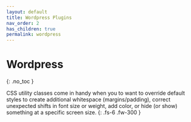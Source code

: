```yaml
---
layout: default
title: Wordpress Plugins
nav_order: 2
has_children: true
permalink: wordpress
---
```


# Wordpress
{: .no_toc }

CSS utility classes come in handy when you to want to override default styles to create additional whitespace (margins/padding), correct unexpected shifts in font size or weight, add color, or hide (or show) something at a specific screen size.
{: .fs-6 .fw-300 }